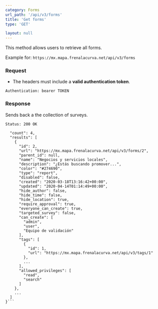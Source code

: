 ```yaml
---
category: Forms
url_path: '/api/v3/forms'
title: 'Get forms'
type: 'GET'

layout: null
---
```


This method allows users to retrieve all forms.

Example for: 
`https://mx.mapa.frenalacurva.net/api/v3/forms`

### Request

* The headers must include a **valid authentication token**.

```Authentication: bearer TOKEN```

### Response

Sends back a the collection of surveys.

```Status: 200 OK```
```{
  "count": 4,
  "results": [
    {
      "id": 2,
      "url": "https://mx.mapa.frenalacurva.net/api/v3/forms/2",
      "parent_id": null,
      "name": "Negocios y servicios locales",
      "description": "¿Estás buscando promover...",
      "color": "#274690",
      "type": "report",
      "disabled": false,
      "created": "2020-03-18T13:16:42+00:00",
      "updated": "2020-04-14T01:14:49+00:00",
      "hide_author": false,
      "hide_time": false,
      "hide_location": true,
      "require_approval": true,
      "everyone_can_create": true,
      "targeted_survey": false,
      "can_create": [
        "admin",
        "user",
        "Equipo de validación"
      ],
      "tags": [
        {
          "id": 1,
          "url": "https://mx.mapa.frenalacurva.net/api/v3/tags/1"
        },
        ...
      ],
      "allowed_privileges": [
        "read",
        "search"
      ]
    },
    ...
  ]
}```
